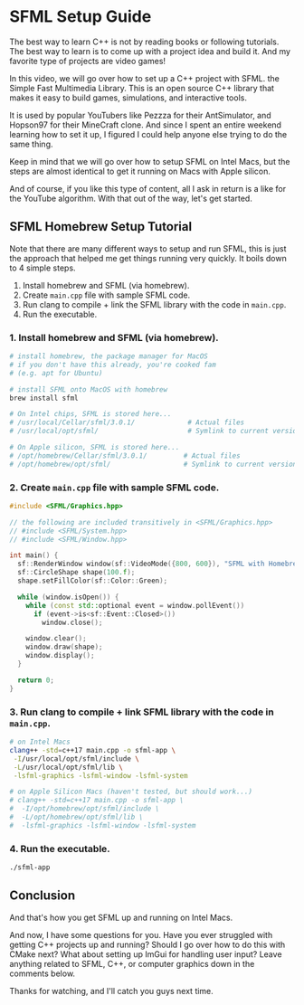# SFML Setup Guide

The best way to learn C++ is not by reading books or following
tutorials. The best way to learn is to come up with a project idea and
build it. And my favorite type of projects are video games!

In this video, we will go over how to set up a C++ project with SFML.
the Simple Fast Multimedia Library. This is an open source C++ library
that makes it easy to build games, simulations, and interactive tools.

It is used by popular YouTubers like Pezzza for their AntSimulator, and
Hopson97 for their MineCraft clone. And since I spent an entire weekend
learning how to set it up, I figured I could help anyone else trying to
do the same thing.

Keep in mind that we will go over how to setup SFML on Intel Macs, but
the steps are almost identical to get it running on Macs with Apple
silicon.

And of course, if you like this type of content, all I ask in return is
a like for the YouTube algorithm. With that out of the way, let's get
started.

## SFML Homebrew Setup Tutorial

Note that there are many different ways to setup and run SFML, this is
just the approach that helped me get things running very quickly. It boils
down to 4 simple steps.

1. Install homebrew and SFML (via homebrew).
2. Create `main.cpp` file with sample SFML code.
3. Run clang to compile + link the SFML library with the code in `main.cpp`.
4. Run the executable.

### 1. Install homebrew and SFML (via homebrew).

```bash
# install homebrew, the package manager for MacOS
# if you don't have this already, you're cooked fam
# (e.g. apt for Ubuntu)

# install SFML onto MacOS with homebrew
brew install sfml

# On Intel chips, SFML is stored here...
# /usr/local/Cellar/sfml/3.0.1/             # Actual files
# /usr/local/opt/sfml/                      # Symlink to current version

# On Apple silicon, SFML is stored here...
# /opt/homebrew/Cellar/sfml/3.0.1/         # Actual files
# /opt/homebrew/opt/sfml/                  # Symlink to current version
```

### 2. Create `main.cpp` file with sample SFML code.

```cpp
#include <SFML/Graphics.hpp>

// the following are included transitively in <SFML/Graphics.hpp>
// #include <SFML/System.hpp>
// #include <SFML/Window.hpp>

int main() {
  sf::RenderWindow window(sf::VideoMode({800, 600}), "SFML with Homebrew Setup Guide");
  sf::CircleShape shape(100.f);
  shape.setFillColor(sf::Color::Green);

  while (window.isOpen()) {
    while (const std::optional event = window.pollEvent())
      if (event->is<sf::Event::Closed>())
        window.close();

    window.clear();
    window.draw(shape);
    window.display();
  }

  return 0;
}
```

### 3. Run clang to compile + link SFML library with the code in `main.cpp`.

```bash
# on Intel Macs
clang++ -std=c++17 main.cpp -o sfml-app \
 -I/usr/local/opt/sfml/include \
 -L/usr/local/opt/sfml/lib \
 -lsfml-graphics -lsfml-window -lsfml-system

# on Apple Silicon Macs (haven't tested, but should work...)
# clang++ -std=c++17 main.cpp -o sfml-app \
#  -I/opt/homebrew/opt/sfml/include \
#  -L/opt/homebrew/opt/sfml/lib \
#  -lsfml-graphics -lsfml-window -lsfml-system

```

### 4. Run the executable.

```bash
./sfml-app
```

## Conclusion

And that's how you get SFML up and running on Intel Macs.

And now, I have some questions for you. Have you ever struggled with
getting C++ projects up and running? Should I go over how to do this
with CMake next? What about setting up ImGui for handling user input?
Leave anything related to SFML, C++, or computer graphics down in the
comments below.

Thanks for watching, and I'll catch you guys next time.
